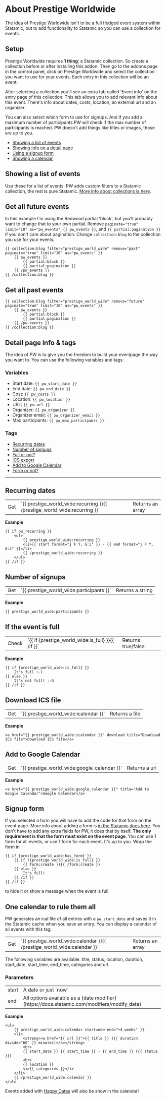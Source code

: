 # About Prestige Worldwide
The idea of Prestige Worldwide isn't to be a full fledged event system within Statamic, but to add functionality to Statamic so you can use a collection for events.

## Setup
Prestige Worldwide requires __1 thing__: a Statamic collection. So create a collection before or after installing this addon. Then go to the addons page in the control panel, click on Prestige Worldwide and select the collection you want to use for your events. Each entry in this collection will be an event.

After selecting a collection you'll see an extra tab called 'Event info' on the entry page of this collection. This tab allows you to add relevant info about this event. There's info about dates, costs, location, an external url and an organizer.


You can also select which form to use for signups. And if you add a maximum number of participants PW will check if the max number of participants is reached. PW doesn't add things like titles or images, those are up to you.

* [Showing a list of events](#list)
* [Showing info on a detail page](#detail)
* [Using a signup form](#form)
* [Showing a calendar](#calendar)

## Showing a list of events <a id="list"></a>
Use these for a list of events. PW adds custom filters to a Statamic collection, the rest is pure Statamic. [More info about collections is here](https://docs.statamic.com/tags/collection).

## Get all future events <a id="future"></a>
In this example I'm using the Redwood partial 'block', but you'll probably want to change that to your own partial. Remove `paginate="true" limit="10" as="pw_events"`, `{{ pw_events }}`, and `{{ partial:pagination }}` if you don't care about pagination. Change `collection:blog` to the collection you use for your events.

    {{ collection:blog filter="prestige_world_wide" remove="past" paginate="true" limit="10" as="pw_events" }}
        {{ pw_events }}
            {{ partial:block }}
            {{ partial:pagination }}
        {{ /pw_events }}
    {{ /collection:blog }}

## Get all past events <a id="past"></a>
    {{ collection:blog filter="prestige_world_wide" remove="future" paginate="true" limit="10" as="pw_events" }}
        {{ pw_events }}
            {{ partial:block }}
            {{ partial:pagination }}
        {{ /pw_events }}
    {{ /collection:blog }}

## Detail page info & tags <a id="detail"></a>
The idea of PW is to give you the freedom to build your eventpage the way you want to. You can use the following variables and tags:

### Variables
* Start date: `{{ pw_start_date }}`
* End date: `{{ pw_end_date }}`
* Cost: `{{ pw_costs }}`
* Location: `{{ pw_location }}`
* URL: `{{ pw_url }}`
* Organizer: `{{ pw_organizer }}`
* Organizer email: `{{ pw_organizer_email }}`
* Max participants: `{{ pw_max_participants }}`

### Tags
* [Recurring dates](#recurring)
* [Number of signups](#participants)
* [Full or not?](#full)
* [ICS export](#ics)
* [Add to Google Calendar](#gcal)
* [Form or not?](#form)

***

## Recurring dates <a id="recurring"></a>
<table>
    <tbody>
        <tr>
            <td>Get</td>
            <td>`{{ prestige_world_wide:recurring }}{{ /prestige_world_wide:recurring }}`</td>
            <td>Returns an array</td>
        </tr>
    </tbody>
</table>

**Example**   

    {{ if pw_recurring }}
        <ul>
            {{ prestige_world_wide:recurring }}
            <li>{{ start format="j F Y, G:i" }} - {{ end format="j F Y, G:i" }}</li>
            {{ /prestige_world_wide:recurring }}
        </ul>
    {{ /if }}

## Number of signups <a id="participants"></a>
<table>
    <tbody>
        <tr>
            <td>Get</td>
            <td>`{{ prestige_world_wide:participants }}`</td>
            <td>Returns a string</td>
        </tr>
    </tbody>
</table>

**Example**   

    {{ prestige_world_wide:participants }}

## If the event is full <a id="full"></a>
<table>
    <tbody>
        <tr>
            <td>Check</td>
            <td>`{{ if {prestige_world_wide:is_full} }}{{ /if }}`</td>
            <td>Returns true/false</td>
        </tr>
    </tbody>
</table>

**Example**   

    {{ if {prestige_world_wide:is_full} }}
        It's full :-(
    {{ else }}
        It's not full! :-D
    {{ /if }}

## Download ICS file <a id="ics"></a>
<table>
    <tbody>
        <tr>
            <td>Get</td>
            <td>`{{ prestige_world_wide:icalendar }}`</td>
            <td>Returns a file</td>
        </tr>
    </tbody>
</table>

**Example**   

    <a href="{{ prestige_world_wide:icalendar }}" download title="Download ICS file">Download ICS file</a>

## Add to Google Calendar <a id="gcal"></a>
<table>
    <tbody>
        <tr>
            <td>Get</td>
            <td>`{{ prestige_world_wide:google_calendar }}`</td>
            <td>Returns a url</td>
        </tr>
    </tbody>
</table>

**Example**   

    <a href="{{ prestige_world_wide:google_calendar }}" title="Add to Google Calendar">Google Calendar</a>

## Signup form <a id="form"></a>
If you selected a form you will have to add the code for that form on the event page. More info about adding a form is [in the Statamic docs here](https://docs.statamic.com/forms#main). You don't have to add any extra fields for PW, it does that by itself. __The only requirement is that the form must exist on the event page__. You can use 1 form for all events, or use 1 form for each event. It's up to you. Wrap the form in

    {{ if {prestige_world_wide:has_form} }}
        {{ if !{prestige_world_wide:is_full} }}
            {{ form:create }}{{ /form:create }}
        {{ else }}
            It's full!
        {{ /if }}
    {{ /if }}

to hide it or show a message when the event is full.

## One calendar to rule them all <a id="calendar"></a>
PW generates an ical file of all entries with a `pw_start_date` and saves it in the Statamic cache when you save an entry. You can display a calendar of all events with this tag.
<table>
    <tbody>
        <tr>
            <td>Get</td>
            <td>`{{ prestige_world_wide:calendar }}{{ /prestige_world_wide:calendar }}`</td>
            <td>Returns an array</td>
        </tr>
    </tbody>
</table>
The following variables are available: title, status, location, duration, start_date, start_time, end_time, categories and url.

### Parameters

<table>
<tbody>
<tr>
<td>start</td>
<td>A date or just `now`</td>
</tr>
<tr>
<td>end</td>
<td>All options available as a [date modifier](https://docs.statamic.com/modifiers/modify_date)</td>
</tr>
</tbody>
</table>

**Example**   

    <ul>
        {{ prestige_world_wide:calendar start=now end="+4 weeks" }}
        <li>
            <strong><a href="{{ url }}">{{ title }} ({{ duration divide="60" }} minutes)</a></strong>
            <br>
            {{ start_date }} {{ start_time }} - {{ end_time }} ({{ status }})
            <br>
            {{ location }}
            <i>{{ categories }}</i>
        </li>
        {{ /prestige_world_wide:calendar }}
    </ul>

Events added with [Happy Dates](https://statamic.com/marketplace/addons/happy-dates) will also be show in the calendar!
